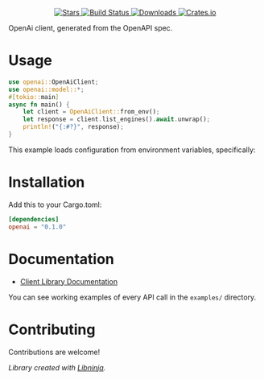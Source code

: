 <div id="top"></div>

<p align="center">
    <a href="https://github.com/libninja/openai-rs/stargazers">
        <img src="https://img.shields.io/github/stars/libninja/openai-rs.svg?style=flat-square" alt="Stars" />
    </a>
    <a href="https://github.com/libninja/openai-rs/actions">
        <img src="https://img.shields.io/github/workflow/status/libninja/openai-rs/ci?style=flat-square" alt="Build Status" />
    </a>
    
<a href="https://crates.io/crates/openai">
    <img src="https://img.shields.io/crates/d/openai?style=flat-square" alt="Downloads" />
</a>
<a href="https://crates.io/crates/openai">
    <img src="https://img.shields.io/crates/v/openai?style=flat-square" alt="Crates.io" />
</a>

</p>

OpenAi client, generated from the OpenAPI spec.

# Usage

```rust
use openai::OpenAiClient;
use openai::model::*;
#[tokio::main]
async fn main() {
    let client = OpenAiClient::from_env();
    let response = client.list_engines().await.unwrap();
    println!("{:#?}", response);
}
```

This example loads configuration from environment variables, specifically:



# Installation

Add this to your Cargo.toml:

```toml
[dependencies]
openai = "0.1.0"
```


# Documentation



* [Client Library Documentation](https://docs.rs/openai)


You can see working examples of every API call in the `examples/` directory.

# Contributing

Contributions are welcome!

*Library created with [Libninja](https://www.libninja.com).*